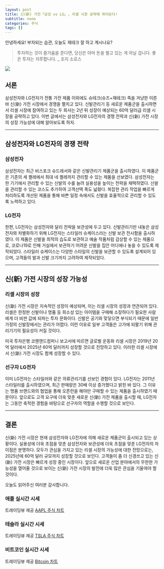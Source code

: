 ```yaml
---
layout: post
title: 신(新) 가전「삼성 vs LG」, 리셀 시장 공략에 뛰어든다!
subtitle: none
categories: 주식
tags: []
---
```


안녕하세요! 부자되는 습관, 오늘도 제테크 잘 하고 계시나요?

> 투자하는 것이 즐거움을 준다면, 당신은 아마 돈을 벌고 있는 게 아닐 겁니다. 좋은 투자는 지루합니다. _ 조지 소로스






![](https://source.unsplash.com/800x450/?luxury)

##  서론

삼성전자와 LG전자가 전통 가전 제품 이외에도 슈테크(슈즈+재테크) 족을 겨냥한 이른바 신(新) 가전 시장에서 경쟁을 펼치고 있다. 신발관리기 등 새로운 제품군을 출시하면서 리셀 시장에 참여하고 있는 두 회사는 2년 뒤 성장이 예상되는 60억 달러급 리셀 시장을 공략하고 있다. 이번 글에서는 삼성전자와 LG전자의 경쟁 전략과 신(新) 가전 시장의 성장 가능성에 대해 알아보도록 하자.

---

## 삼성전자와 LG전자의 경쟁 전략

### 삼성전자

삼성전자는 최근 비스포크 슈드레서와 같은 신발관리기 제품군을 출시하였다. 이 제품군은 기존의 세 켤레에서 최대 네 켤레까지 관리할 수 있는 제품을 선보였다. 삼성전자는 한 기기에서 관리할 수 있는 신발의 수를 늘려 실용성을 높이는 전략을 채택하였다. 신발을 관리할 수 있는 코스도 추가하여 고객선택 폭도 넓혔다. 복잡한 관리 작업을 빠르게 처리하도록 개선된 제품을 통해 바쁜 일정 속에서도 신발을 효율적으로 관리할 수 있도록 노력하고 있다.

### LG전자

한편, LG전자는 삼성전자와 달리 전략을 보관성에 두고 있다. 신발관리기만 내놓은 삼성전자와 차별화하기 위해 LG전자는 스타일러 슈케이스라는 신발 보관 전시함을 출시하였다. 이 제품은 신발을 최적의 습도로 보관하고 예술 작품처럼 감상할 수 있는 제품으로, 코로나19로 인해 거실에서 보관하기 어려운 신발을 집안 어디에나 놓을 수 있도록 제작되었다. 스타일러 슈케이스는 다양한 스타일의 신발을 보관할 수 있도록 설계되어 있으며, 고객들의 발과 신발 크기까지 고려하여 제작되었다.

---

## 신(新) 가전 시장의 성장 가능성

### 리셀 시장의 성장

신(新) 가전 시장은 지속적인 성장이 예상되며, 이는 리셀 시장의 성장과 연관되어 있다. 리셀은 한정판 신발이나 명품 등 희소성 있는 아이템을 구매해 소장하다가 필요한 사람에게 더 비싼 값에 되파는 투자 문화이다. 신발은 공기와 맞닿으면 부식되기 때문에 일반 가정의 신발장에서는 관리가 어렵다. 이런 이유로 일부 고객들은 고가에 되팔기 위해 관리기기의 필요성이 커질 것이다.

미국 투자은행 코웬앤드컴퍼니 보고서에 따르면 글로벌 운동화 리셀 시장은 2019년 20억 달러에서 2025년 60억 달러까지 성장할 것으로 전망하고 있다. 이러한 리셀 시장에서 신(新) 가전 시장도 함께 성장할 수 있다.

### 선구자 LG전자

이미 LG전자는 스타일러와 같은 의류관리기를 선보인 경험이 있다. LG전자는 2011년 스타일러를 출시하였으며, 최근 판매량은 30배 이상 증가했다고 밝힌 바 있다. 그 이유는 명품 브랜드와의 협업을 통해 오픈런을 해야만 구매할 수 있는 제품을 출시하였기 때문이다. 앞으로도 고객 요구에 더욱 맞춘 새로운 신(新) 가전 제품을 출시할 때, LG전자는 그동안 축적한 경험을 바탕으로 선구자의 역할을 수행할 것으로 보인다.

---

## 결론

신(新) 가전 시장은 현재 삼성전자와 LG전자에 의해 새로운 제품군이 출시되고 있는 상황이다. 실용성에 더욱 초점을 맞춘 삼성전자와 보관성에 더욱 초점을 맞춘 LG전자의 차이점은 분명하다. 모두가 관심을 가지고 있는 리셀 시장의 가능성에 대한 전망으로는, 2025년에 60억 달러 규모까지 성장할 것으로 보인다. 고객들이 좀 더 신경쓰고 있는 신(新) 가전 시장은 빠르게 성장 중인 시장이다. 앞으로 새로운 산업 분야에서의 무한한 가능성을 열어줄 것으로 보이는 신(新) 가전 시장의 발전에 더욱 많은 관심을 기울여야 할 것이다.

오늘도 읽어주신 여러분 감사합니다.

### 애플 실시간 시세


<!-- TradingView Widget BEGIN -->
<div class="tradingview-widget-container">
  <div id="tradingview_6a264"></div>
  <div class="tradingview-widget-copyright">트레이딩뷰 제공 <a href="https://kr.tradingview.com/symbols/NASDAQ-AAPL/" rel="noopener" target="_blank"><span class="blue-text">AAPL 주식 차트</span></a></div>
  <script type="text/javascript" src="https://s3.tradingview.com/tv.js"></script>
  <script type="text/javascript">
  new TradingView.widget(
  {
  "autosize": true,
  "symbol": "NASDAQ:AAPL",
  "interval": "D",
  "timezone": "Asia/Seoul",
  "theme": "light",
  "style": "1",
  "locale": "kr",
  "toolbar_bg": "#f1f3f6",
  "enable_publishing": false,
  "hide_top_toolbar": true,
  "hide_legend": true,
  "save_image": false,
  "container_id": "tradingview_6a264"
}
  );
  </script>
</div>
<!-- TradingView Widget END -->


### 테슬라 실시간 시세


<!-- TradingView Widget BEGIN -->
<div class="tradingview-widget-container">
  <div id="tradingview_39d77"></div>
  <div class="tradingview-widget-copyright">트레이딩뷰 제공 <a href="https://kr.tradingview.com/symbols/NASDAQ-TSLA/" rel="noopener" target="_blank"><span class="blue-text">TSLA 주식 차트</span></a></div>
  <script type="text/javascript" src="https://s3.tradingview.com/tv.js"></script>
  <script type="text/javascript">
  new TradingView.widget(
  {
  "autosize": true,
  "symbol": "NASDAQ:TSLA",
  "interval": "D",
  "timezone": "Asia/Seoul",
  "theme": "light",
  "style": "1",
  "locale": "kr",
  "toolbar_bg": "#f1f3f6",
  "enable_publishing": false,
  "hide_top_toolbar": true,
  "hide_legend": true,
  "save_image": false,
  "container_id": "tradingview_39d77"
}
  );
  </script>
</div>
<!-- TradingView Widget END -->


### 비트코인 실시간 시세


<!-- TradingView Widget BEGIN -->
<div class="tradingview-widget-container">
  <div id="tradingview_3f91e"></div>
  <div class="tradingview-widget-copyright">트레이딩뷰 제공 <a href="https://kr.tradingview.com/symbols/BTCUSD/?exchange=BITSTAMP" rel="noopener" target="_blank"><span class="blue-text">Bitcoin 차트</span></a></div>
  <script type="text/javascript" src="https://s3.tradingview.com/tv.js"></script>
  <script type="text/javascript">
  new TradingView.widget(
  {
  "autosize": true,
  "symbol": "BITSTAMP:BTCUSD",
  "interval": "D",
  "timezone": "Asia/Seoul",
  "theme": "light",
  "style": "1",
  "locale": "kr",
  "toolbar_bg": "#f1f3f6",
  "enable_publishing": false,
  "hide_top_toolbar": true,
  "hide_legend": true,
  "save_image": false,
  "container_id": "tradingview_3f91e"
}
  );
  </script>
</div>
<!-- TradingView Widget END -->

